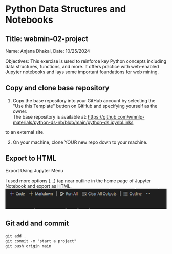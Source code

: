 # Python Data Structures and Notebooks

## Title: webmin-02-project

 Name: Anjana Dhakal, Date: 10/25/2024

Objectives: This exercise is used to reinforce key Python concepts including data structures, functions, and more. It offers practice with web-enabled Jupyter notebooks and lays some important foundations for web mining. 

## Copy and clone base repository 

1. Copy the base repository into your GitHub account by selecting the "Use this Template" button on GitHub and specifying yourself as the owner.  
The base repository is available at:
 https://github.com/wmnlp-materials/python-ds-nb/blob/main/python-ds.ipynbLinks 
 
to an external site.

2. On your machine, clone YOUR new repo down to your machine.

## Export to HTML
Export Using Jupyter Menu

I used more options (...) tap near outline in the home page of Jupyter Notebook and export as HTML.
![alt text](image.png)

## Git add and commit
```
git add .
git commit -m "start a project"
git push origin main
```